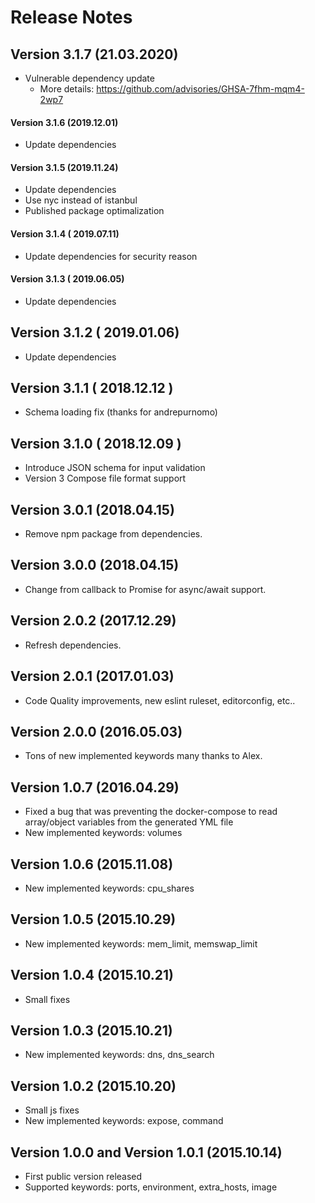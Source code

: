 # Release Notes

## Version 3.1.7 (21.03.2020)
- Vulnerable dependency update
    * More details: https://github.com/advisories/GHSA-7fhm-mqm4-2wp7

#### Version 3.1.6 (2019.12.01)
- Update dependencies

#### Version 3.1.5 (2019.11.24)
- Update dependencies
- Use nyc instead of istanbul
- Published package optimalization

#### Version 3.1.4 ( 2019.07.11)
- Update dependencies for security reason

#### Version 3.1.3 ( 2019.06.05)
- Update dependencies

## Version 3.1.2 ( 2019.01.06)
- Update dependencies

## Version 3.1.1 ( 2018.12.12 )
- Schema loading fix (thanks for andrepurnomo)

## Version 3.1.0 ( 2018.12.09 )
- Introduce JSON schema for input validation
- Version 3 Compose file format support

## Version 3.0.1 (2018.04.15)
- Remove npm package from dependencies.

## Version 3.0.0 (2018.04.15)
- Change from callback to Promise for async/await support.

## Version 2.0.2 (2017.12.29)
- Refresh dependencies.

## Version 2.0.1 (2017.01.03)
- Code Quality improvements, new eslint ruleset, editorconfig, etc..

## Version 2.0.0 (2016.05.03)
- Tons of new implemented keywords many thanks to Alex.

## Version 1.0.7 (2016.04.29)

- Fixed a bug that was preventing the docker-compose to read array/object variables from the generated YML file
- New implemented keywords: volumes

## Version 1.0.6 (2015.11.08)

- New implemented keywords: cpu_shares

## Version 1.0.5 (2015.10.29)

- New implemented keywords: mem_limit, memswap_limit

## Version 1.0.4 (2015.10.21)

- Small fixes

## Version 1.0.3 (2015.10.21)

- New implemented keywords: dns, dns_search

## Version 1.0.2 (2015.10.20)

- Small js fixes
- New implemented keywords: expose, command

## Version 1.0.0 and Version 1.0.1 (2015.10.14)

- First public version released
- Supported keywords: ports, environment, extra_hosts, image
